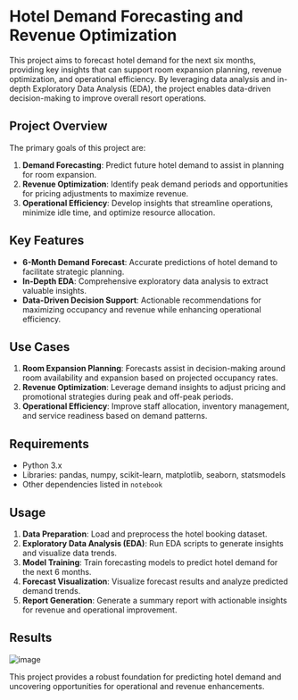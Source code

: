 # Hotel Demand Forecasting and Revenue Optimization

This project aims to forecast hotel demand for the next six months, providing key insights that can support room expansion planning, revenue optimization, and operational efficiency. By leveraging data analysis and in-depth Exploratory Data Analysis (EDA), the project enables data-driven decision-making to improve overall resort operations.

## Project Overview

The primary goals of this project are:
1. **Demand Forecasting**: Predict future hotel demand to assist in planning for room expansion.
2. **Revenue Optimization**: Identify peak demand periods and opportunities for pricing adjustments to maximize revenue.
3. **Operational Efficiency**: Develop insights that streamline operations, minimize idle time, and optimize resource allocation.

## Key Features

- **6-Month Demand Forecast**: Accurate predictions of hotel demand to facilitate strategic planning.
- **In-Depth EDA**: Comprehensive exploratory data analysis to extract valuable insights.
- **Data-Driven Decision Support**: Actionable recommendations for maximizing occupancy and revenue while enhancing operational efficiency.

## Use Cases

1. **Room Expansion Planning**: Forecasts assist in decision-making around room availability and expansion based on projected occupancy rates.
2. **Revenue Optimization**: Leverage demand insights to adjust pricing and promotional strategies during peak and off-peak periods.
3. **Operational Efficiency**: Improve staff allocation, inventory management, and service readiness based on demand patterns.

## Requirements

- Python 3.x
- Libraries: pandas, numpy, scikit-learn, matplotlib, seaborn, statsmodels
- Other dependencies listed in `notebook`

## Usage

1. **Data Preparation**: Load and preprocess the hotel booking dataset.
2. **Exploratory Data Analysis (EDA)**: Run EDA scripts to generate insights and visualize data trends.
3. **Model Training**: Train forecasting models to predict hotel demand for the next 6 months.
4. **Forecast Visualization**: Visualize forecast results and analyze predicted demand trends.
5. **Report Generation**: Generate a summary report with actionable insights for revenue and operational improvement.

## Results
![image](https://github.com/user-attachments/assets/dc88d5a0-1ba9-42a6-ab1b-cd30078d9e71)


This project provides a robust foundation for predicting hotel demand and uncovering opportunities for operational and revenue enhancements.
